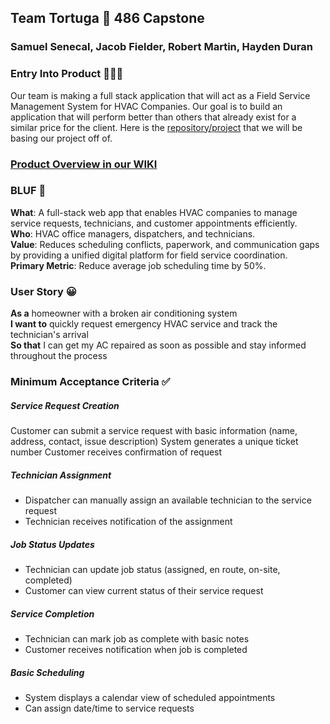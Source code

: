 ## Team Tortuga 🐢 486 Capstone
### Samuel Senecal, Jacob Fielder, Robert Martin, Hayden Duran

### Entry Into Product 🔽🔽🔽

Our team is making a full stack application that will act as a Field Service Management System for HVAC Companies. Our goal is to build an application that will perform better than others that already exist for a similar price for the client. Here is the [repository/project](https://github.com/MichaelHaydenDuran/CIS-330-Group-Project) that we will be basing our project off of. 

### [Product Overview in our WIKI](https://github.com/SSenecal01/486-Tortugas-Team-App/wiki/Product-Overview)

### BLUF 💭

**What**: A full-stack web app that enables HVAC companies to manage service requests, technicians, and customer appointments efficiently.  
**Who**: HVAC office managers, dispatchers, and technicians.  
**Value**: Reduces scheduling conflicts, paperwork, and communication gaps by providing a unified digital platform for field service coordination.  
**Primary Metric**: Reduce average job scheduling time by 50%.  

### User Story 😀
**As a** homeowner with a broken air conditioning system  
**I want to** quickly request emergency HVAC service and track the technician's arrival  
**So that** I can get my AC repaired as soon as possible and stay informed throughout the process  

### Minimum Acceptance Criteria ✅

##### Service Request Creation

Customer can submit a service request with basic information (name, address, contact, issue description)
System generates a unique ticket number
Customer receives confirmation of request

##### Technician Assignment
* Dispatcher can manually assign an available technician to the service request
* Technician receives notification of the assignment

##### Job Status Updates
* Technician can update job status (assigned, en route, on-site, completed)
* Customer can view current status of their service request

##### Service Completion
* Technician can mark job as complete with basic notes
* Customer receives notification when job is completed

##### Basic Scheduling
* System displays a calendar view of scheduled appointments
* Can assign date/time to service requests








